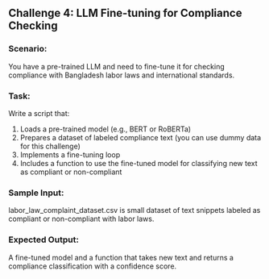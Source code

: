## Challenge 4: LLM Fine-tuning for Compliance Checking

### Scenario:
You have a pre-trained LLM and need to fine-tune it for checking compliance with Bangladesh labor laws and international standards.

### Task:
Write a script that:
1. Loads a pre-trained model (e.g., BERT or RoBERTa)
2. Prepares a dataset of labeled compliance text (you can use dummy data for this challenge)
3. Implements a fine-tuning loop
4. Includes a function to use the fine-tuned model for classifying new text as compliant or non-compliant

### Sample Input:
labor_law_complaint_dataset.csv is small dataset of text snippets labeled as compliant or non-compliant with labor laws.

### Expected Output:
A fine-tuned model and a function that takes new text and returns a compliance classification with a confidence score.
